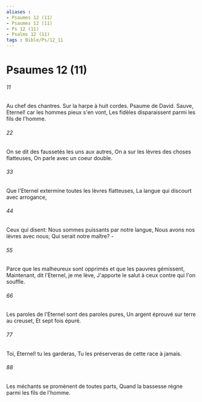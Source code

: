 ```yaml
---
aliases : 
- Psaumes 12 (11)
- Psaumes 12 (11)
- Ps 12 (11)
- Psalms 12 (11)
tags : Bible/Ps/12_11
---
```


# Psaumes 12 (11)

###### 11
Au chef des chantres. Sur la harpe à huit cordes. Psaume de David. Sauve, Eternel! car les hommes pieux s'en vont, Les fidèles disparaissent parmi les fils de l'homme.
###### 22
On se dit des faussetés les uns aux autres, On a sur les lèvres des choses flatteuses, On parle avec un coeur double.
###### 33
Que l'Eternel extermine toutes les lèvres flatteuses, La langue qui discourt avec arrogance,
###### 44
Ceux qui disent: Nous sommes puissants par notre langue, Nous avons nos lèvres avec nous; Qui serait notre maître? -
###### 55
Parce que les malheureux sont opprimés et que les pauvres gémissent, Maintenant, dit l'Eternel, je me lève, J'apporte le salut à ceux contre qui l'on souffle.
###### 66
Les paroles de l'Eternel sont des paroles pures, Un argent éprouvé sur terre au creuset, Et sept fois épuré.
###### 77
Toi, Eternel! tu les garderas, Tu les préserveras de cette race à jamais.
###### 88
Les méchants se promènent de toutes parts, Quand la bassesse règne parmi les fils de l'homme.
